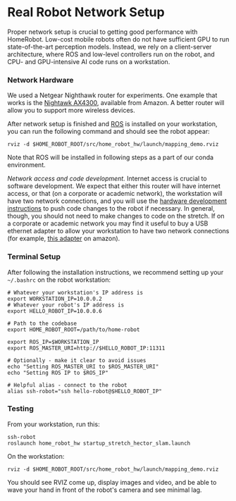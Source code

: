 # Real Robot Network Setup

Proper network setup is crucial to getting good performance with HomeRobot. Low-cost mobile robots often do not have sufficient GPU to run state-of-the-art perception models. Instead, we rely on a client-server architecture, where ROS and low-level controllers run on the robot, and CPU- and GPU-intensive AI code runs on a workstation.

### Network Hardware

We used a Netgear Nighthawk router for experiments. One example that works is the [Nightawk AX4300](https://www.amazon.com/Netgear-Nighthawk-6-Stream-AX4300-Router/dp/B086ZNJ1J2/), available from Amazon. A better router will allow you to support more wireless devices.

After network setup is finished and [ROS](http://wiki.ros.org/noetic) is installed on your workstation, you can run the following command and should see the robot appear:
```
rviz -d $HOME_ROBOT_ROOT/src/home_robot_hw/launch/mapping_demo.rviz
```

Note that ROS will be installed in following steps as a part of our conda environment.

*Network access and code development.* Internet access is crucial to software development. We expect that either this router will have internet access, or that (on a corporate or academic network), the workstation will have two network connections, and you will use the [hardware development instructions](docs/hardware_development.md) to push code changes to the robot if necessary. In general, though, you should not need to make changes to code on the stretch. If on a corporate or academic network you may find it useful to buy a USB ethernet adapter to allow your workstation to have two network connections (for example, [this adapter](https://www.amazon.com/USB-Ethernet-Adapter-Gigabit-Switch/dp/B09GRL3VCN/) on amazon).

### Terminal Setup

After following the installation instructions, we recommend setting up your `~/.bashrc` on the robot workstation:

```
# Whatever your workstation's IP address is
export WORKSTATION_IP=10.0.0.2
# Whatever your robot's IP address is
export HELLO_ROBOT_IP=10.0.0.6

# Path to the codebase
export HOME_ROBOT_ROOT=/path/to/home-robot

export ROS_IP=$WORKSTATION_IP
export ROS_MASTER_URI=http://$HELLO_ROBOT_IP:11311

# Optionally - make it clear to avoid issues
echo "Setting ROS_MASTER_URI to $ROS_MASTER_URI"
echo "Setting ROS IP to $ROS_IP"

# Helpful alias - connect to the robot
alias ssh-robot="ssh hello-robot@$HELLO_ROBOT_IP"
```

### Testing

From your workstation, run this:
```
ssh-robot
roslaunch home_robot_hw startup_stretch_hector_slam.launch
```

On the workstation:
```
rviz -d $HOME_ROBOT_ROOT/src/home_robot_hw/launch/mapping_demo.rviz
```

You should see RVIZ come up, display images and video, and be able to wave your hand in front of the robot's camera and see minimal lag.
